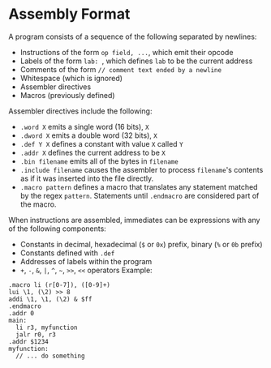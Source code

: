 # Assembly Format

A program consists of a sequence of the following separated by newlines:

- Instructions of the form `op field, ...`, which emit their opcode
- Labels of the form `lab: `, which defines `lab` to be the current address
- Comments of the form `// comment text ended by a newline`
- Whitespace (which is ignored)
- Assembler directives
- Macros (previously defined)

Assembler directives include the following:

- `.word X` emits a single word (16 bits), `X`
- `.dword X` emits a double word (32 bits), `X`
- `.def Y X` defines a constant with value `X` called `Y`
- `.addr X` defines the current address to be `X`
- `.bin filename` emits all of the bytes in `filename`
- `.include filename` causes the assembler to process `filename`'s contents as if it was inserted into the file directly.
- `.macro pattern` defines a macro that translates any statement matched by the regex `pattern`. Statements until `.endmacro` are considered part of the macro.

When instructions are assembled, immediates can be expressions with any of the following components:

- Constants in decimal, hexadecimal (`$` or `0x`) prefix, binary (`%` or `0b` prefix)
- Constants defined with `.def`
- Addresses of labels within the program
- `+`, `-`, `&`, `|`, `^`, `~`, `>>`, `<<` operators
  Example:

```
.macro li (r[0-7]), ([0-9]+)
lui \1, (\2) >> 8
addi \1, \1, (\2) & $ff
.endmacro
.addr 0
main:
  li r3, myfunction
  jalr r0, r3
.addr $1234
myfunction:
  // ... do something
```
